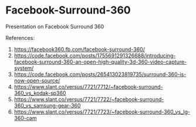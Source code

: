 # Facebook-Surround-360
Presentation on Facebook Surround 360

References:

1. https://facebook360.fb.com/facebook-surround-360/
2. https://code.facebook.com/posts/1755691291326688/introducing-facebook-surround-360-an-open-high-quality-3d-360-video-capture-system/
3. https://code.facebook.com/posts/265413023819735/surround-360-is-now-open-source/
4. https://www.slant.co/versus/7721/7712/~facebook-surround-360_vs_kodak-sp360
5. https://www.slant.co/versus/7721/7722/~facebook-surround-360_vs_samsung-gear-360
6. https://www.slant.co/versus/7721/7723/~facebook-surround-360_vs_lg-360-cam
